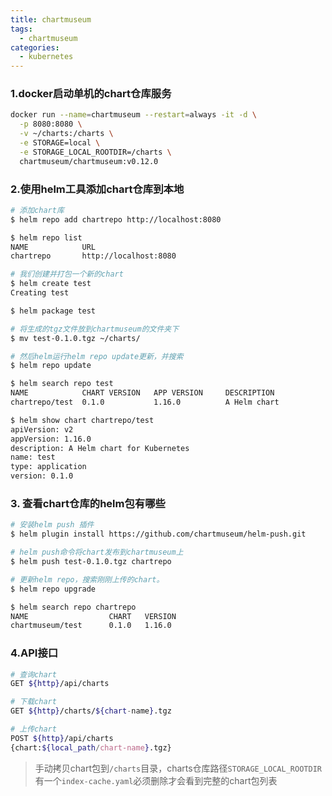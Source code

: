 ```yaml
---
title: chartmuseum
tags:
  - chartmuseum
categories:
  - kubernetes
---
```


### 1.docker启动单机的chart仓库服务

```bash
docker run --name=chartmuseum --restart=always -it -d \
  -p 8080:8080 \
  -v ~/charts:/charts \
  -e STORAGE=local \
  -e STORAGE_LOCAL_ROOTDIR=/charts \
  chartmuseum/chartmuseum:v0.12.0
```

### 2.使用helm工具添加chart仓库到本地

```bash
# 添加chart库
$ helm repo add chartrepo http://localhost:8080

$ helm repo list
NAME            URL
chartrepo       http://localhost:8080

# 我们创建并打包一个新的chart
$ helm create test
Creating test

$ helm package test

# 将生成的tgz文件放到chartmuseum的文件夹下
$ mv test-0.1.0.tgz ~/charts/

# 然后helm运行helm repo update更新，并搜索
$ helm repo update

$ helm search repo test
NAME            CHART VERSION   APP VERSION     DESCRIPTION
chartrepo/test  0.1.0           1.16.0          A Helm chart

$ helm show chart chartrepo/test
apiVersion: v2
appVersion: 1.16.0
description: A Helm chart for Kubernetes
name: test
type: application
version: 0.1.0
```

### 3. 查看chart仓库的helm包有哪些

```bash
# 安装helm push 插件
$ helm plugin install https://github.com/chartmuseum/helm-push.git

# helm push命令将chart发布到chartmuseum上
$ helm push test-0.1.0.tgz chartrepo

# 更新helm repo，搜索刚刚上传的chart。
$ helm repo upgrade

$ helm search repo chartrepo
NAME                  CHART   VERSION  
chartmuseum/test      0.1.0   1.16.0     
```

### 4.API接口

```bash
# 查询chart
GET ${http}/api/charts

# 下载chart
GET ${http}/charts/${chart-name}.tgz

# 上传chart
POST ${http}/api/charts 
{chart:${local_path/chart-name}.tgz}
```

> 手动拷贝chart包到`/charts`目录，charts仓库路径`STORAGE_LOCAL_ROOTDIR`有一个`index-cache.yaml`必须删除才会看到完整的chart包列表